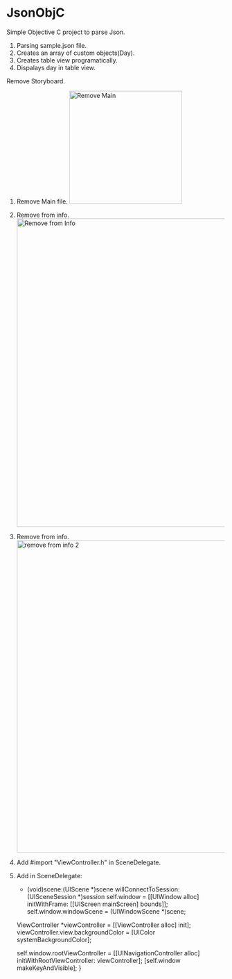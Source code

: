 # JsonObjC
Simple Objective C project to parse Json.

1. Parsing sample.json file.
2. Creates an array of custom objects(Day).
3. Creates table view programatically.
4. Dispalays  day in table view.

Remove Storyboard.
1. Remove Main file. <img width="260" alt="Remove Main" src="https://github.com/azorinov/JsonObjC/assets/137667539/e63f2f1c-6277-4fd6-b479-9a9f031f830a">

2. Remove from info. <img width="710" alt="Remove from Info" src="https://github.com/azorinov/JsonObjC/assets/137667539/93539ec9-5327-4a4a-a297-36b29e36345a">

3. Remove from info. <img width="719" alt="remove from info 2" src="https://github.com/azorinov/JsonObjC/assets/137667539/0790ef74-36ec-460c-88eb-a2e7bb825b0b">


4. Add #import "ViewController.h" in SceneDelegate.
5. Add in SceneDelegate:

   - (void)scene:(UIScene *)scene willConnectToSession:(UISceneSession *)session
    self.window = [[UIWindow alloc] initWithFrame: [[UIScreen mainScreen] bounds]];
    self.window.windowScene = (UIWindowScene *)scene;
    
    ViewController *viewController = [[ViewController alloc] init];
    viewController.view.backgroundColor = [UIColor systemBackgroundColor];
    
    self.window.rootViewController = [[UINavigationController alloc] initWithRootViewController: viewController];
    [self.window makeKeyAndVisible];
}
